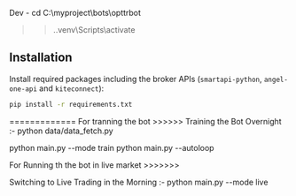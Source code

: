 Dev -
cd C:\myproject\bots\opttrbot
>> .\.venv\Scripts\activate

## Installation

Install required packages including the broker APIs (`smartapi-python`,
`angel-one-api` and `kiteconnect`):

```bash
pip install -r requirements.txt
```
=============
For tranning the bot >>>>>>
Training the Bot Overnight :-
python data/data_fetch.py

python main.py --mode train
python main.py --autoloop


For Running th the bot in live market   >>>>>>>

Switching to Live Trading in the Morning :-
python main.py --mode live

